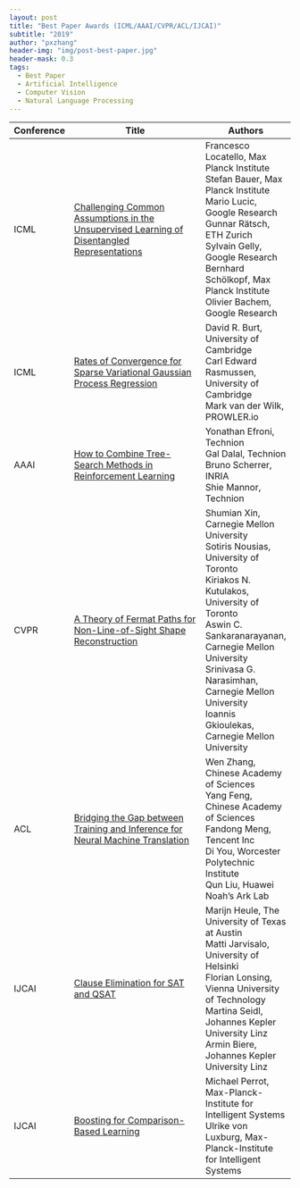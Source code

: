 ```yaml
---
layout: post
title: "Best Paper Awards (ICML/AAAI/CVPR/ACL/IJCAI)"
subtitle: "2019"
author: "pxzhang"
header-img: "img/post-best-paper.jpg"
header-mask: 0.3
tags:
  - Best Paper
  - Artificial Intelligence
  - Computer Vision
  - Natural Language Processing
---
```


<style>
.table {
	font-size:12px;
}
table td {
	vertical-align: middle;
}
table th:nth-of-type(2) {
    width: 240px;
}

</style>

| Conference | Title | Authors |
| --- | --- | --- |
| ICML | [Challenging Common Assumptions in the Unsupervised Learning of Disentangled Representations](https://arxiv.org/pdf/1811.12359.pdf) | Francesco Locatello, Max Planck Institute<br>Stefan Bauer, Max Planck Institute<br>Mario Lucic, Google Research<br>Gunnar Rätsch, ETH Zurich<br>Sylvain Gelly, Google Research<br>Bernhard Schölkopf, Max Planck Institute<br>Olivier Bachem, Google Research |
| ICML | [Rates of Convergence for Sparse Variational Gaussian Process Regression](https://arxiv.org/pdf/1903.03571.pdf) | David R. Burt, University of Cambridge<br>Carl Edward Rasmussen, University of Cambridge<br>Mark van der Wilk, PROWLER.io |
| AAAI | [How to Combine Tree-Search Methods in Reinforcement Learning](https://arxiv.org/pdf/1809.01843.pdf) | Yonathan Efroni, Technion<br>Gal Dalal, Technion<br>Bruno Scherrer, INRIA<br>Shie Mannor, Technion |
| CVPR | [A Theory of Fermat Paths for Non-Line-of-Sight Shape Reconstruction](https://www.ri.cmu.edu/wp-content/uploads/2019/05/cvpr2019.pdf) | Shumian Xin, Carnegie Mellon University<br>Sotiris Nousias, University of Toronto<br>Kiriakos N. Kutulakos, University of Toronto<br>Aswin C. Sankaranarayanan, Carnegie Mellon University<br>Srinivasa G. Narasimhan, Carnegie Mellon University<br>Ioannis Gkioulekas, Carnegie Mellon University |
| ACL | [Bridging the Gap between Training and Inference for Neural Machine Translation](https://www.aclweb.org/anthology/P19-1426) | Wen Zhang, Chinese Academy of Sciences<br>Yang Feng, Chinese Academy of Sciences<br>Fandong Meng, Tencent Inc<br>Di You, Worcester Polytechnic Institute<br>Qun Liu, Huawei Noah’s Ark Lab |
| IJCAI | [Clause Elimination for SAT and QSAT](https://jair.org/index.php/jair/article/view/10942/26071) | Marijn Heule, The University of Texas at Austin<br>Matti Jarvisalo, University of Helsinki<br>Florian Lonsing, Vienna University of Technology<br>Martina Seidl, Johannes Kepler University Linz<br>Armin Biere, Johannes Kepler University Linz |
| IJCAI | [Boosting for Comparison-Based Learning](https://www.ijcai.org/proceedings/2019/0255.pdf) | Michael Perrot, Max-Planck-Institute for Intelligent Systems<br>Ulrike von Luxburg, Max-Planck-Institute for Intelligent Systems |
